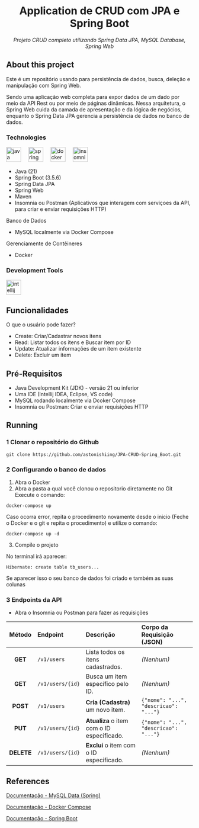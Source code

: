 <h1 align="center">Application de CRUD com JPA e Spring Boot</h1>
<p align="center"><i>Projeto CRUD completo utilizando Spring Data JPA, MySQL Database, Spring Web</i></p>

##  About this project
Este é um repositório usando para persistência de dados, busca, deleção e manipulação com Spring Web. 

Sendo uma aplicação web completa para expor dados de um dado por meio da API Rest ou por meio de páginas dinâmicas. Nessa arquitetura, o Spring Web cuida da camada de apresentação e da lógica de negócios, enquanto o Spring Data JPA gerencia a persistência de dados no banco de dados.

### Technologies
<p display="inline-block">
  <img src="https://cdn.jsdelivr.net/gh/devicons/devicon/icons/java/java-original.svg" height="40" alt="java logo"  />
  <img width="12" />
  <img src="https://cdn.jsdelivr.net/gh/devicons/devicon/icons/spring/spring-original.svg" height="40" alt="spring logo"  />
  <img width="12" />
  <img src="https://cdn.jsdelivr.net/gh/devicons/devicon/icons/docker/docker-original.svg" height="40" alt="docker logo"  />
  <img width="12" />
  <img src="https://cdn.jsdelivr.net/gh/devicons/devicon/icons/insomnia/insomnia-original.svg" height="40" alt="insomnia logo"  />
</p>

- Java (21)
- Spring Boot (3.5.6)
- Spring Data JPA
- Spring Web
- Maven
- Insomnia ou Postman (Aplicativos que interagem com serviçoes da API, para criar e enviar requisições HTTP)

Banco de Dados
- MySQL localmente via Docker Compose

Gerenciamente de Contêineres
- Docker

### Development Tools
<p display= "inline-block">
<img src="https://cdn.jsdelivr.net/gh/devicons/devicon/icons/intellij/intellij-original.svg" height="40" alt="intellij logo"  />
</p>

## Funcionalidades
O que o usuário pode fazer?
- Create: Criar/Cadastrar novos itens
- Read: Listar todos os itens e Buscar item por ID
- Update: Atualizar informações de um item existente
- Delete: Excluir um item

## Pré-Requisitos
- Java Development Kit (JDK) - versão 21 ou inferior
- Uma IDE (Intellij IDEA, Eclipse, VS code)
- MySQL rodando localmente via Dcoker Compose
- Insomnia ou Postman: Criar e enviar requisições HTTP

## Running
### 1 Clonar o repositório do Github
```
git clone https://github.com/astonishiing/JPA-CRUD-Spring_Boot.git
```

### 2 Configurando o banco de dados

1. Abra o Docker
2. Abra a pasta a qual você clonou o repositorio diretamente no Git
Execute o comando:
```
docker-compose up
```

Caso ocorra error, repita o procedimento novamente desde o inicio (Feche o Docker e o git e repita o procedimento) e utilize o comando:

```
docker-compose up -d
```

3. Compile o projeto

No terminal irá aparecer:

```
Hibernate: create table tb_users...
```
Se aparecer isso o seu banco de dados foi criado e também as suas colunas

### 3 Endpoints da API

- Abra o Insomnia ou Postman para fazer as requisições

| Método | Endpoint | Descrição | Corpo da Requisição (JSON) |
| :---: | :--- | :--- | :--- |
| **GET** | `/v1/users` | Lista todos os itens cadastrados. | *(Nenhum)* |
| **GET** | `/v1/users/{id}` | Busca um item específico pelo ID. | *(Nenhum)* |
| **POST** | `/v1/users` | **Cria (Cadastra)** um novo item. | `{"nome": "...", "descricao": "..."}` |
| **PUT** | `/v1/users/{id}` | **Atualiza** o item com o ID especificado. | `{"nome": "...", "descricao": "..."}` |
| **DELETE** | `/v1/users/{id}` | **Exclui** o item com o ID especificado. | *(Nenhum)* |

## References
[Documentação - MySQL Data (Spring)](https://spring.io/guides/gs/accessing-data-mysql)

[Documentação - Docker Compose](https://docs.docker.com/compose)

[Documentação - Spring Boot](https://spring.io/projects/spring-boot)

